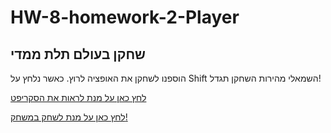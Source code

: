 # HW-8-homework-2-Player

## שחקן בעולם תלת ממדי

 הוספנו לשחקן את האופציה לרוץ.
 כאשר נלחץ על Shift השמאלי מהירות השחקן תגדל!
 
[לחץ כאן על מנת לראות את הסקריפט](https://github.com/S-K-Game/HW-8-homework-2-Player/blob/main/Scripts/1-player/CharacterKeyboardMover.cs)

[לחץ כאן על מנת לשחק במשחק!](https://sivan-koral.itch.io/m)

